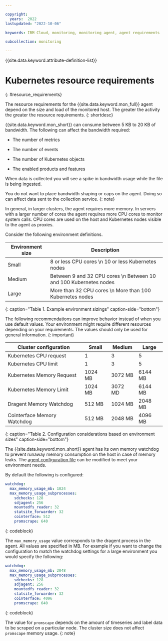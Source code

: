 ```yaml
---

copyright:
  years:  2022
lastupdated: "2022-10-06"

keywords: IBM Cloud, monitoring, monitoring agent, agent requirements

subcollection: monitoring

---
```


{{site.data.keyword.attribute-definition-list}}


# Kubernetes resource requirements
{: #resource_requirements}

The resource requirements for the {{site.data.keyword.mon_full}} agent depend on the size and load of the monitored host. The greater the activity the greater the resource requirements.
{: shortdesc}

{{site.data.keyword.mon_short}} can consume between 5 KB to 20 KB of bandwidth. The following can affect the bandwidth required:

* The number of metrics

* The number of events

* The number of Kubernetes objects

* The enabled products and features

When data is collected you will see a spike in bandwidth usage while the file is being ingested.

You do not want to place bandwidth shaping or caps on the agent. Doing so can affect data sent to the collection service.
{: note}

In general, in larger clusters, the agent requires more memory. In servers with a larger number of cores the agent requires more CPU cores to monitor system calls. CPU cores are used on the host and Kubernetes nodes visible to the agent as proxies.

Consider the following environment definitions.

| Environment size | Description |
| -------------- | -------------- |
| Small | 8 or less CPU cores  \n 10 or less Kubernetes nodes |
| Medium | Between 9 and 32 CPU cores  \n Between 10 and 100 Kubernetes nodes |
| Large | More than 32 CPU cores  \n More than 100 Kubernetes nodes |
{: caption="Table 1. Example environment sizings" caption-side="bottom"}

The following recommendations can improve behavior instead of when you use default values. Your environment might require different resources depending on your requirements. The values should only be used for general information.
{: important}

| Cluster configuration | Small | Medium | Large |
| -------------- | -------------- | -------------- | ---- |
| Kubernetes CPU request | 1 | 3 | 5 |
| Kubernetes CPU limit | 1 | 3 | 5 |
| Kubernetes Memory Request | 1024 MB | 3072 MB | 6144 MB |
| Kubernetes Memory Limit | 1024 MB | 3072 MD | 6144 MB |
| Dragent Memory Watchdog | 512 MB | 1024 MB | 2048 MB |
| Cointerface Memory Watchdog | 512 MB | 2048 MB | 4096 MB |
{: caption="Table 2. Configuration considerations based on environment sizes" caption-side="bottom"}

The {{site.data.keyword.mon_short}} agent has its own memory watchdog to prevent runaway memory consumption on the host in case of memory leaks. The [agent configuration file](/docs/monitoring?topic=monitoring-change_kube_agent) can be modified to meet your environment needs.

By default the following is configured:

```yaml
watchdog:
  max_memory_usage_mb: 1024
  max_memory_usage_subprocesses:
    sdchecks: 128
    sdjagent: 256
    mountedfs_reader: 32
    statsite_forwarder: 32
    cointerface: 512
    promscrape: 640
```
{: codeblock}

The `max_memory_usage` value corresponds to the dragent process in the agent. All values are specified in MB. For example if you want to change the configuration to match the watchdog settings for a large environment you would specify the following:

```yaml
watchdog:
  max_memory_usage_mb: 2048
  max_memory_usage_subprocesses:
    sdchecks: 128
    sdjagent: 256
    mountedfs_reader: 32
    statsite_forwarder: 32
    cointerface: 4096
    promscrape: 640
```
{: codeblock}

The value for `promscape` depends on the amount of timeseries and label data to be scraped on a particular node. The cluster size does not affect `promscape` memory usage.
{: note}



